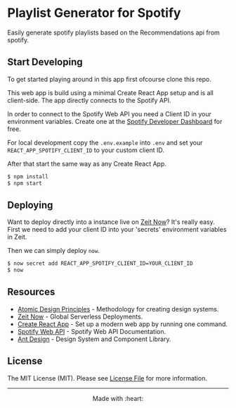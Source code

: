 # Playlist Generator for Spotify

Easily generate spotify playlists based on the Recommendations api from spotify.


## Start Developing

To get started playing around in this app first ofcourse clone this repo. 

This web app is build using a minimal Create React App setup and is all client-side. The app directly connects to the Spotify API. 

In order to connect to the Spotify Web API you need a Client ID in your environment variables. Create one at the [Spotify Developer Dashboard](https://developer.spotify.com/dashboard/) for free.

For local development copy the `.env.example` into `.env` and set your `REACT_APP_SPOTIFY_CLIENT_ID` to your custom client ID.

After that start the same way as any Create React App.

```bash
$ npm install
$ npm start
```

## Deploying

Want to deploy directly into a instance live on [Zeit Now](https://zeit.co/now)? It's really easy. First we need to add your client ID into your 'secrets' environment variables in Zeit.

Then we can simply deploy `now`.

```bash
$ now secret add REACT_APP_SPOTIFY_CLIENT_ID=YOUR_CLIENT_ID
$ now
```

## Resources

* [Atomic Design Principles](https://github.com/ItsWendell/playlist-generator-spotify) - Methodology for creating design systems.
* [Zeit Now](https://zeit.co/now) - Global Serverless Deployments.
* [Create React App](https://github.com/facebook/create-react-app) - Set up a modern web app by running one command.
* [Spotify Web API](https://developer.spotify.com/documentation/web-api/reference/) - Spotify Web API Documentation.
* [Ant Design](https://ant.design/) - Design System and Component Library.

## License

The MIT License (MIT). Please see [License File](LICENSE.md) for more information.

--- ---

<p align="center">
    Made with :heart:
</p>
